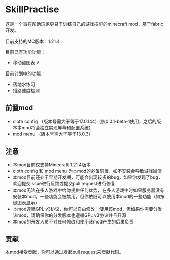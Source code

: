 # SkillPractise

这是一个旨在帮助玩家更易于训练自己的游戏技能的minecraft mod，基于fabric开发。

目前支持的MC版本：1.21.4

目前已有功能功能：

- 移动键图表 √


目前计划中的功能：
- 落地水练习
- 搭路速度检测


## 前置mod
- cloth config （版本号需大于等于17.0.144）(仅0.0.1-beta-1使用，之后的版本本mod将会独立实现屏幕和配置系统）
- mod menu （版本号需大于等于13.0.3）


## 注意
- 本mod目前仅支持Minecraft 1.21.4版本
- cloth config 和 mod menu 为本mod的必备前置，如不安装会导致游戏崩溃
- 本mod目前还处于早期开发期，可能会出现较多的bug，如果你发现了bug，欢迎提交issue进行反馈或提交pull request进行修复
- 本mod无法在多人游戏中给你提供任何优势，在多人游戏中时如果服务器没有安装本mod，一些功能会被禁用，但你依旧可以使用本mod的一些功能（如按键图表显示）
- 本mod遵循GPL v3协议，你可以自由修改，使用该mod，但如果你需要分发该mod，请确保你的分发版本也遵循GPL v3协议并且开源
- 本mod的开发人员不对任何修改和使用该mod产生的后果负责


## 贡献
本mod接受贡献，你可以通过发起pull request来贡献代码。
